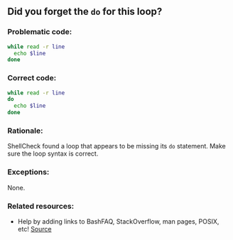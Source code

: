 ## Did you forget the `do` for this loop?

### Problematic code:

```sh
while read -r line
  echo $line
done
```

### Correct code:

```sh
while read -r line
do
  echo $line
done
```
### Rationale:

ShellCheck found a loop that appears to be missing its `do` statement. Make sure the loop syntax is correct.

### Exceptions:

None.

### Related resources:

* Help by adding links to BashFAQ, StackOverflow, man pages, POSIX, etc!
[Source](https://github.com/koalaman/shellcheck/wiki/SC1057)

